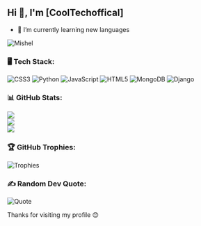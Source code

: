 ## Hi 👋, I'm [CoolTechoffical]
- 🌱 I’m currently learning new languages

</pre>
<p align="left">
  <img src="https://komarev.com/ghpvc/?username=CoolTechoffical-Tg&label=Profile%20views&color=129e00&style=plastic" alt="Mishel" />
</p>

### 🖥️ Tech Stack:
![CSS3](https://img.shields.io/badge/-CSS3-1572B6?style=flat-square&logo=css3)
![Python](https://img.shields.io/badge/-Python-3776AB?style=flat-square&logo=python)
![JavaScript](https://img.shields.io/badge/-JavaScript-F7DF1E?style=flat-square&logo=javascript)
![HTML5](https://img.shields.io/badge/-HTML5-E34F26?style=flat-square&logo=html5)
![MongoDB](https://img.shields.io/badge/-MongoDB-47A248?style=flat-square&logo=mongodb)
![Django](https://img.shields.io/badge/-Django-092E20?style=flat-square&logo=django)

### 📊 GitHub Stats:
![](https://github-readme-stats.vercel.app/api?username=CoolTechoffical-Tg&theme=highcontrast&hide_border=false&include_all_commits=true&count_private=true)<br/>
![](https://github-readme-streak-stats.herokuapp.com/?user=CoolTechoffical-tg&theme=highcontrast&hide_border=false)<br/>
![](https://github-readme-stats.vercel.app/api/top-langs/?username=CoolTechoffical-tg&theme=highcontrast&hide_border=false&include_all_commits=true&count_private=true&layout=compact)

### 🏆 GitHub Trophies:
![Trophies](https://github-profile-trophy.vercel.app/?username=CoolTechoffical&theme=darkhub)

### ✍️ Random Dev Quote:
![Quote](https://quotes-github-readme.vercel.app/api?type=horizontal&theme=dark)

Thanks for visiting my profile 😊
